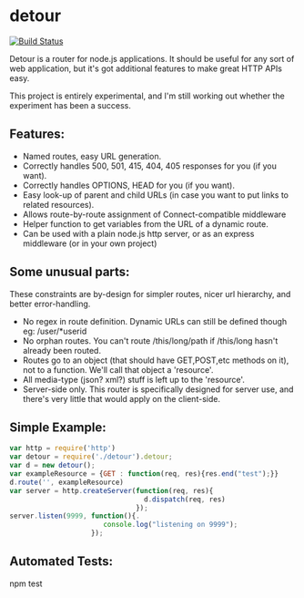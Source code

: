 # detour
[![Build Status](https://secure.travis-ci.org/cainus/detour.png?branch=master)](http://travis-ci.org/cainus/detour)

Detour is a router for node.js applications.  It should be useful for any sort of web application, 
but it's got additional features to make great HTTP APIs easy.

This project is entirely experimental, and I'm still working out whether the experiment has 
been a success.

## Features:
* Named routes, easy URL generation.
* Correctly handles 500, 501, 415, 404, 405 responses for you (if you want).
* Correctly handles OPTIONS, HEAD for you (if you want).
* Easy look-up of parent and child URLs (in case you want to put links to related resources).
* Allows route-by-route assignment of Connect-compatible middleware
* Helper function to get variables from the URL of a dynamic route.
* Can be used with a plain node.js http server, or as an express middleware (or in your own project)

## Some unusual parts:
These constraints are by-design for simpler routes, nicer url hierarchy, and better error-handling.
* No regex in route definition.  Dynamic URLs can still be defined though eg:  /user/*userid
* No orphan routes.  You can't route /this/long/path if /this/long hasn't already been routed.
* Routes go to an object (that should have GET,POST,etc methods on it), not to a function.  We'll 
call that object a 'resource'.
* All media-type (json? xml?) stuff is left up to the 'resource'.
* Server-side only.  This router is specifically designed for server use, and there's very little that
would apply on the client-side.

## Simple Example:
```javascript
var http = require('http')
var detour = require('./detour').detour;
var d = new detour();
var exampleResource = {GET : function(req, res){res.end("test");}}
d.route('', exampleResource)
var server = http.createServer(function(req, res){
                                 d.dispatch(req, res)
                               });
server.listen(9999, function(){.
                       console.log("listening on 9999");
                    });
```



## Automated Tests:
npm test
